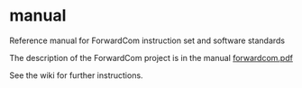 # manual
Reference manual for ForwardCom instruction set and software standards

The description of the ForwardCom project is in the manual
[forwardcom.pdf](https://github.com/ForwardCom/manual/raw/master/forwardcom.pdf)

See the wiki for further instructions.
